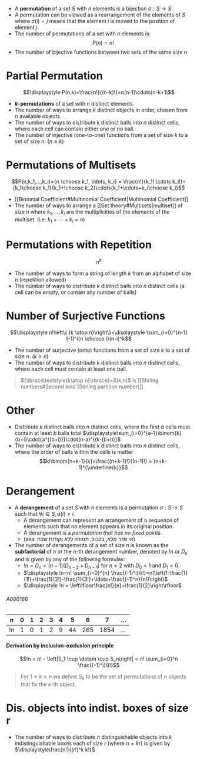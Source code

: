
- A **permutation** of a set $S$ with $n$ elements is a bijection $\sigma:S\to S$. 
- A permutation can be viewed as a rearrangement of the elements of $S$ where $\sigma(i)=j$ means that the element $i$ is moved to the position of element $j$.
- The number of permutations of a set with $n$ elements is: $$P(n)=n!$$
- The number of bijective functions between two sets of the same size $n$

# Partial Permutation

$$\displaystyle P(n,k)=\frac{n!}{(n-k)!}=n(n-1)\cdots(n-k+1)$$
- **_k_-permutations** of a set with $n$ distinct elements.
- The number of ways to arrange $k$ distinct objects in order, chosen from $n$ available objects.
- The number of ways to distribute $k$ distinct balls into $n$ distinct cells, where each cell can contain either one or no ball.
- The number of injective (one-to-one) functions from a set of size $k$ to a set of size $n$. ($n\geq{k}$)

# Permutations of Multisets

$$P(n;k_1,...,k_i)={n \choose k_1, \ldots, k_i} = \frac{n!}{k_1! \cdots k_i!}={k_1\choose k_1}{k_1+\choose k_2}\cdots{k_1+\cdots+k_i\choose k_i}$$
- [[Binomial Coefficient#Multinomial Coefficient|Multinomial Coefficient]]
- The number of ways to arrange a [[Set theory#Multisets|multiset]] of size $n$ where $k_1,\ldots, k_i$ are the multiplicities of the elements of the multiset. (i.e. $k_1+\cdots+k_i=n$)


# Permutations with Repetition
$$n^k$$
- The number of ways to form a string of length $k$ from an alphabet of size $n$ (repetition allowed)
- The number of ways to distribute $k$ distinct balls into $n$ distinct cells (a cell can be empty, or contain any number of balls)


# Number of Surjective Functions

$$\displaystyle n!\left\{ {k \atop n}\right\}=\displaystyle \sum_{i=0}^{n-1} (-1)^i{n \choose i}(n-i)^k$$
- The number of surjective (onto) functions from a set of size $k$ to a set of size $n$. ($k\geq{n}$)
- The number of ways to distribute $k$ distinct balls into $n$ distinct cells, where each cell must contain at least one ball.

>${\lbrace\textstyle{k\atop n}\rbrace}=S(k,n)$ is [[Stirling numbers#Second kind (Stirling partition number)]]

# Other

- Distribute $k$ distinct balls into $n$ distinct cells, where the first $a$ cells must contain at least $b$ balls total $\displaystyle\sum_{i=0}^{a-1}\binom{k}{b+i}\cdot{a^{(b+i)}}\cdot(n-a)^{(k-(b+i))}$
- The number of ways to distribute $k$ distinct balls into $n$ distinct cells, where the order of balls within the cells is matter
$$k!\binom{n+k-1}{k}=\frac{(n+k-1)!}{(n-1)!} = (n+k-1)^{\underline{k}}$$


# Derangement

- A **derangement** of a set $S$ with $n$ elements is a permutation $\sigma:S\to S$ such that $\forall i\in S, \sigma(i)\neq i$.
	- A derangement can represent an arrangement of a sequence of elements such that no element appears in its original position.
	- A derangement is a _permutation that has no fixed points_. 
	- (aka: אי סדר מלא, בלבול, תמורה ללא נקודות שבת)
- The number of derangements of a set of size $n$ is known as the **subfactorial** of $n$ or the $n$-th derangement number, denoted by $!n$ or $D_n$ and is given by any of the following formulas:
	- $!n=D_n=(n-1)(D_{n-2}+D_{n-1})$ for $n\geq{2}$ with $D_0=1$ and $D_1=0$.
	- $\displaystyle !n=n! \sum_{i=0}^{n} \frac{(-1)^i}{i!}=n!\left(1-\frac{1}{1!}+\frac{1}{2!}-\frac{1}{3!}+\ldots+\frac{(-1)^n}{n!}\right)$
	- $\displaystyle !n = \left\lfloor\frac{n!}{e}+\frac{1}{2}\right\rfloor$

###### A000166

| $n$  | 0   | 1   | 2   | 3   | 4   | 5   | 6   | 7    | $\ldots$ |
| ---- | --- | --- | --- | --- | --- | --- | --- | ---- | -------- |
| $!n$ | 1   | 0   | 1   | 2   | 9   | 44  | 265 | 1854 | $\ldots$ |


#### Derivation by inclusion–exclusion principle
$$!n = n! - \left|S_1 \cup \dotsm \cup S_n\right| = n! \sum_{i=0}^n \frac{(-1)^i}{i!}$$
>For $1 \leq k \leq n$ we define $S_k$ to be the set of permutations of $n$ objects that fix the $k$-th object. 


# Dis. objects into indist. boxes of size r

- The number of ways to distribute $n$ distinguishable objects into $k$ indistinguishable boxes each of size $r$ (where $n=kr$) is given by  $\displaystyle\frac{n!}{(r!)^k k!}$


